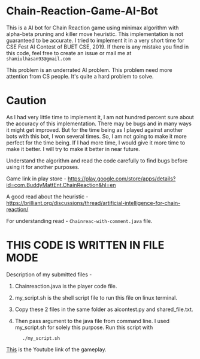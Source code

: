 # Chain-Reaction-Game-AI-Bot
This is a AI bot for Chain Reaction game using minimax algorithm with alpha-beta pruning and killer move heuristic.
This implementation is not guaranteed to be accurate. I tried to implement it in a very short time for CSE Fest AI Contest of BUET CSE, 2019. If there is any mistake you find in this code, feel free to create an issue or mail me at ```shamiulhasan93@gmail.com```

This problem is an underrated AI problem. This problem need more attention from CS people. It's quite a hard problem to solve. 

# Caution
As I had very little time to implement it, I am not hundred percent sure about the accuracy of this implementation. There may be bugs and in many ways it might get improved. But for the time being as I played against another bots with this bot, I won several times. So, I am not going to make it more perfect for the time being. If I had more time, I would give it more time to make it better. I will try to make it better in near future. 

Understand the algorithm and read the code carefully to find bugs before using it for another purposes. 

Game link in play store - https://play.google.com/store/apps/details?id=com.BuddyMattEnt.ChainReaction&hl=en

A good read about the heuristic - https://brilliant.org/discussions/thread/artificial-intelligence-for-chain-reaction/

For understanding read - ```Chainreac-with-comment.java``` file.

# THIS CODE IS WRITTEN IN FILE MODE 

Description of my submitted files - 

1. Chainreaction.java is the player code file.

2. my_script.sh is the shell script file to run this file on linux terminal. 

3. Copy these 2 files in the same folder as aicontest.py and shared_file.txt. 

4. Then pass argument to the java file from command line. I used my_script.sh for solely this purpose. Run this script with 
```
      ./my_script.sh
```

[This](https://www.youtube.com/watch?v=RLf7vcTQHjo&t=350s) is the Youtube link of the gameplay.
